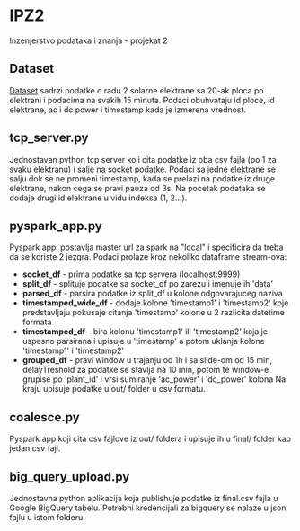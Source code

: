 # IPZ2
Inzenjerstvo podataka i znanja - projekat 2

## Dataset
[Dataset](https://www.kaggle.com/datasets/anikannal/solar-power-generation-data#) sadrzi podatke o radu 2 solarne elektrane sa 20-ak ploca po elektrani i podacima na svakih 15 minuta. Podaci obuhvataju id ploce, id elektrane, ac i dc power i timestamp kada je izmerena vrednost.

## tcp_server.py
Jednostavan python tcp server koji cita podatke iz oba csv fajla (po 1 za svaku elektranu) i salje na socket podatke. Podaci sa jedne elektrane se salju dok se ne promeni timestamp, kada se prelazi na podatke iz druge elektrane, nakon cega se pravi pauza od 3s. Na pocetak podataka se dodaje drugi id elektrane u vidu indeksa (1, 2...).

## pyspark_app.py
Pyspark app, postavlja master url za spark na "local" i specificira da treba da se koriste 2 jezgra. Podaci prolaze kroz nekoliko dataframe stream-ova: 

- **socket_df** - prima podatke sa tcp servera (localhost:9999)
- **split_df** - splituje podatke sa socket_df po zarezu i imenuje ih 'data'
- **parsed_df** - parsira podatke iz split_df u kolone odgovarajuceg naziva
- **timestamped_wide_df** - dodaje kolone 'timestamp1' i 'timestamp2' koje predstavljaju pokusaje citanja 'timestamp' kolone u 2 razlicita datetime formata
- **timestamped_df** - bira kolonu 'timestamp1' ili 'timestamp2' koja je uspesno parsirana i upisuje u 'timestamp' a potom uklanja kolone 'timestamp1' i 'timestamp2'
- **grouped_df** - pravi window u trajanju od 1h i sa slide-om od 15 min, delayTreshold za podatke se stavlja na 10 min, potom te window-e grupise po 'plant_id' i vrsi sumiranje 'ac_power' i 'dc_power' kolona
Na kraju upisuje podatke u out/ folder u csv formatu.

## coalesce.py
Pyspark app koji cita csv fajlove iz out/ foldera i upisuje ih u final/ folder kao jedan csv fajl.

## big_query_upload.py
Jednostavna python aplikacija koja publishuje podatke iz final.csv fajla u Google BigQuery tabelu. Potrebni kredencijali za bigquery se nalaze u json fajlu u istom folderu.